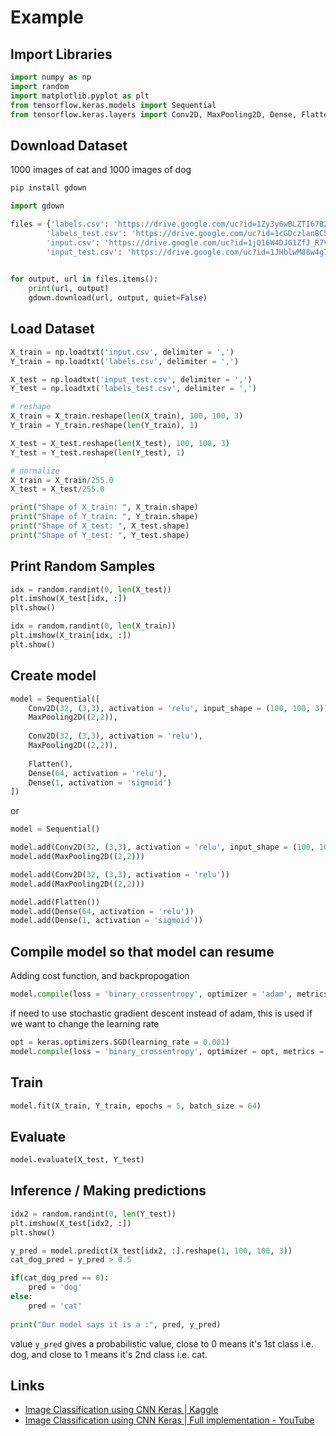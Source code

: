 # Example

## Import Libraries

```python
import numpy as np
import random
import matplotlib.pyplot as plt
from tensorflow.keras.models import Sequential
from tensorflow.keras.layers import Conv2D, MaxPooling2D, Dense, Flatten
```

## Download Dataset

1000 images of cat and 1000 images of dog

```bash
pip install gdown
```

```python
import gdown

files = {'labels.csv': 'https://drive.google.com/uc?id=1Zy3y6wBLZTI67BZhXzwQtgWJ8m50Oggl',
        'labels_test.csv': 'https://drive.google.com/uc?id=1cGDczlanBC59TbpNIe8_s0-yUtIrmnwm',
        'input.csv': 'https://drive.google.com/uc?id=1jQ16W4DJG1ZfJ_R7V_9cQIALwN3lruE5',
        'input_test.csv': 'https://drive.google.com/uc?id=1JHblwM88w4g70lZwiLDf6qPz8t0wZnd6',}
    

for output, url in files.items():
    print(url, output)
    gdown.download(url, output, quiet=False)
```

## Load Dataset

```python
X_train = np.loadtxt('input.csv', delimiter = ',')
Y_train = np.loadtxt('labels.csv', delimiter = ',')

X_test = np.loadtxt('input_test.csv', delimiter = ',')
Y_test = np.loadtxt('labels_test.csv', delimiter = ',')

# reshape
X_train = X_train.reshape(len(X_train), 100, 100, 3)
Y_train = Y_train.reshape(len(Y_train), 1)

X_test = X_test.reshape(len(X_test), 100, 100, 3)
Y_test = Y_test.reshape(len(Y_test), 1)

# normalize
X_train = X_train/255.0
X_test = X_test/255.0

print("Shape of X_train: ", X_train.shape)
print("Shape of Y_train: ", Y_train.shape)
print("Shape of X_test: ", X_test.shape)
print("Shape of Y_test: ", Y_test.shape)
```

## Print Random Samples

```python
idx = random.randint(0, len(X_test))
plt.imshow(X_test[idx, :])
plt.show()

idx = random.randint(0, len(X_train))
plt.imshow(X_train[idx, :])
plt.show()
```

## Create model

```python
model = Sequential([
    Conv2D(32, (3,3), activation = 'relu', input_shape = (100, 100, 3)),
    MaxPooling2D((2,2)),
    
    Conv2D(32, (3,3), activation = 'relu'),
    MaxPooling2D((2,2)),
    
    Flatten(),
    Dense(64, activation = 'relu'),
    Dense(1, activation = 'sigmoid')
])
```

or

```python
model = Sequential()

model.add(Conv2D(32, (3,3), activation = 'relu', input_shape = (100, 100, 3)))
model.add(MaxPooling2D((2,2)))

model.add(Conv2D(32, (3,3), activation = 'relu'))
model.add(MaxPooling2D((2,2)))

model.add(Flatten())
model.add(Dense(64, activation = 'relu'))
model.add(Dense(1, activation = 'sigmoid'))
```

## Compile model so that model can resume

Adding cost function, and backpropogation

```python
model.compile(loss = 'binary_crossentropy', optimizer = 'adam', metrics = ['accuracy'])
```

if need to use stochastic gradient descent instead of adam, this is used if we want to change the learning rate

```python
opt = keras.optimizers.SGD(learning_rate = 0.001)
model.compile(loss = 'binary_crossentropy', optimizer = opt, metrics = ['accuracy'])
```

## Train

```python
model.fit(X_train, Y_train, epochs = 5, batch_size = 64)
```

## Evaluate

```python
model.evaluate(X_test, Y_test)
```

## Inference / Making predictions

```python
idx2 = random.randint(0, len(Y_test))
plt.imshow(X_test[idx2, :])
plt.show()

y_pred = model.predict(X_test[idx2, :].reshape(1, 100, 100, 3))
cat_dog_pred = y_pred > 0.5

if(cat_dog_pred == 0):
    pred = 'dog'
else:
    pred = 'cat'
    
print("Our model says it is a :", pred, y_pred)
```

value `y_pred` gives a probabilistic value, close to 0 means it's 1st class i.e. dog, and close to 1 means it's 2nd class i.e. cat.

## Links

- [Image Classification using CNN Keras | Kaggle](https://www.kaggle.com/code/deepaksood619/image-classification-using-cnn-keras)
- [Image Classification using CNN Keras | Full implementation - YouTube](https://www.youtube.com/watch?v=J1jhfAw5Uvo)
